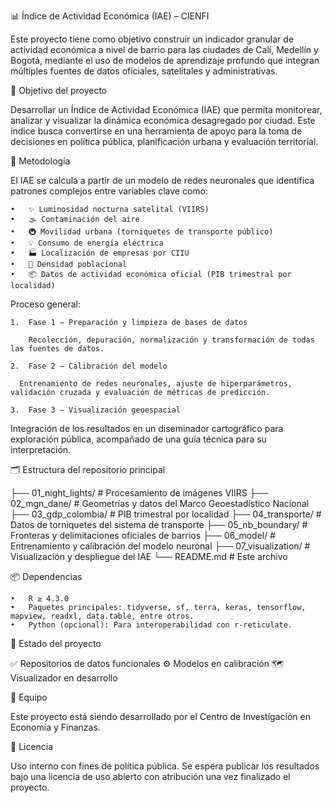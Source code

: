 📊 Índice de Actividad Económica (IAE) – CIENFI

Este proyecto tiene como objetivo construir un indicador granular de actividad económica a nivel de barrio para las ciudades de Calí, Medellín y Bogotá, mediante el uso de modelos de aprendizaje profundo que integran múltiples fuentes de datos oficiales, satelitales y administrativas.

🚀 Objetivo del proyecto

Desarrollar un Índice de Actividad Económica (IAE) que permita monitorear, analizar y visualizar la dinámica económica desagregado por ciudad. Este índice busca convertirse en una herramienta de apoyo para la toma de decisiones en política pública, planificación urbana y evaluación territorial.

🧠 Metodología

El IAE se calcula a partir de un modelo de redes neuronales que identifica patrones complejos entre variables clave como:

	•	✨ Luminosidad nocturna satelital (VIIRS)
	•	🌫 Contaminación del aire
	•	🚇 Movilidad urbana (torniquetes de transporte público)
	•	💡 Consumo de energía eléctrica
	•	🏭 Localización de empresas por CIIU
	•	👥 Densidad poblacional
	•	📦 Datos de actividad económica oficial (PIB trimestral por localidad)

Proceso general:

	1.	Fase 1 – Preparación y limpieza de bases de datos 
	    
	    Recolección, depuración, normalización y transformación de todas las fuentes de datos.

	2.	Fase 2 – Calibración del modelo

      Entrenamiento de redes neuronales, ajuste de hiperparámetros, validación cruzada y evaluación de métricas de predicción.
	
	3.	Fase 3 – Visualización geoespacial
  
  Integración de los resultados en un diseminador cartográfico para exploración pública, acompañado de una guía técnica para su interpretación.

🗂 Estructura del repositorio principal

├── 01_night_lights/              # Procesamiento de imágenes VIIRS
├── 02_mgn_dane/                  # Geometrías y datos del Marco Geoestadístico Nacional
├── 03_gdp_colombia/              # PIB trimestral por localidad
├── 04_transporte/                # Datos de torniquetes del sistema de transporte
├── 05_nb_boundary/               # Fronteras y delimitaciones oficiales de barrios
├── 06_model/                     # Entrenamiento y calibración del modelo neuronal
├── 07_visualization/             # Visualización y despliegue del IAE
└── README.md                     # Este archivo

📦 Dependencias

	•	R ≥ 4.3.0
	•	Paquetes principales: tidyverse, sf, terra, keras, tensorflow, mapview, readxl, data.table, entre otros.
	•	Python (opcional): Para interoperabilidad con r-reticulate.

📍 Estado del proyecto

✅ Repositorios de datos funcionales
⚙️ Modelos en calibración
🗺 Visualizador en desarrollo

👥 Equipo

Este proyecto está siendo desarrollado por el Centro de Investigación en Economía y Finanzas.

📄 Licencia

Uso interno con fines de política pública. Se espera publicar los resultados bajo una licencia de uso abierto con atribución una vez finalizado el proyecto.

